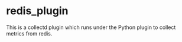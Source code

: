 redis_plugin
============

 This is a collectd plugin which runs under the Python plugin to collect metrics from redis. 
